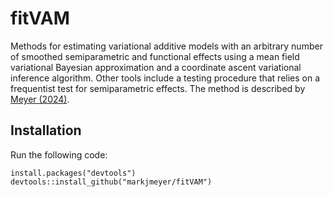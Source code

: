 # fitVAM
Methods for estimating variational additive models with an arbitrary number of smoothed semiparametric and functional effects using a mean field variational Bayesian approximation and a coordinate ascent 
variational inference algorithm. Other tools include a testing procedure that relies on a frequentist test for semiparametric effects. The method is described by [Meyer (2024)](https://arxiv.org/abs/).

## Installation 
Run the following code:
```
install.packages("devtools")
devtools::install_github("markjmeyer/fitVAM")
```
